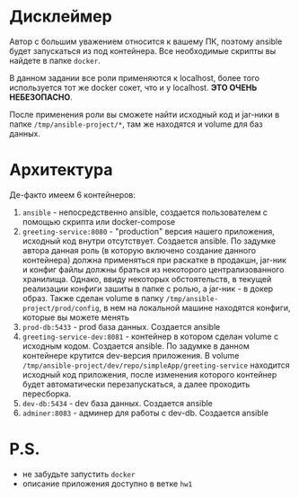 # Дисклеймер

Автор с большим уважением относится к вашему ПК, поэтому ansible будет запускаться из под контейнера. Все необходимые скрипты вы найдете в папке `docker`.

В данном задании все роли применяются к localhost, более того используется тот же docker сокет, что и у localhost. **ЭТО ОЧЕНЬ НЕБЕЗОПАСНО**. 
  
После применения роли вы сможете найти исходный код и jar-ники в папке `/tmp/ansible-project/*`, там же находятся и volume для баз данных.

# Архитектура

Де-факто имеем 6 контейнеров: 
1. `ansible` - непосредственно ansible, создается пользователем с помощью скрипта или docker-compose
2. `greeting-service:8080` - "production" версия нашего приложения, исходный код внутри отсутствует. Создается ansible. По задумке автора данная роль (в которую включено создание данного контейнера) должна применяться при раскатке в продакшн, jar-ник и конфиг файлы должны браться из некоторого централизованного хранилища. Однако, ввиду некоторых обстоятельств, в текущей реализации конфиги зашиты в папке с ролью, а jar-ник - в докер образ. Также сделан volume в папку `/tmp/ansible-project/prod/config`, в нем на локальной машине находятся конфиги, которые вы можете менять
3. `prod-db:5433` - prod база данных. Создается ansible
4. `greeting-service-dev:8081` - контейнер в котором сделан volume с исходным кодом. Создается ansible. По задумке в данном контейнере крутится dev-версия приложения. В volume `/tmp/ansible-project/dev/repo/simpleApp/greeting-service` находится исходный код приложения, после изменения которого контейнер будет автоматически перезапускаться, а далее проходить пересборка.
5. `dev-db:5434` - dev база данных. Создается ansible
6. `adminer:8083` - админер для работы с dev-db. Создается ansible

# P.S.
- не забудьте запустить `docker`
- описание приложения доступно в ветке `hw1`

